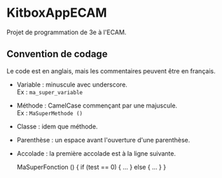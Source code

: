 KitboxAppECAM
=============

Projet de programmation de 3e à l'ECAM.

Convention de codage
--------------------

Le code est en anglais, mais les commentaires peuvent être en français.

* Variable : minuscule avec underscore.  
Ex : `ma_super_variable`
* Méthode : CamelCase commençant par une majuscule.  
Ex : `MaSuperMethode ()`
* Classe : idem que méthode.
* Parenthèse : un espace avant l'ouverture d'une parenthèse.
* Accolade : la première accolade est à la ligne suivante.

    MaSuperFonction ()
    {
        if (test == 0)
        {
            …
        }
        else
        {
            …
        }
    }

